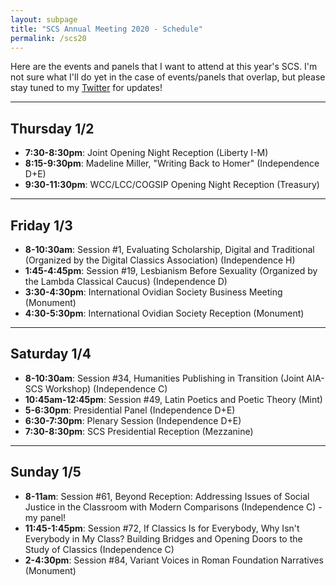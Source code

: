 ```yaml
---
layout: subpage
title: "SCS Annual Meeting 2020 - Schedule"
permalink: /scs20
---
```


Here are the events and panels that I want to attend at this year's SCS. I'm not sure what I'll do yet in the case of events/panels that overlap, but please stay tuned to my [Twitter](https://twitter.com/dlibatique10) for updates!

***

## Thursday 1/2

- **7:30-8:30pm**: Joint Opening Night Reception (Liberty I-M)
- **8:15-9:30pm**: Madeline Miller, "Writing Back to Homer" (Independence D+E)
- **9:30-11:30pm**: WCC/LCC/COGSIP Opening Night Reception (Treasury)

***

## Friday 1/3

- **8-10:30am**: Session #1, Evaluating Scholarship, Digital and Traditional (Organized by the Digital Classics Association) (Independence H)
- **1:45-4:45pm**: Session #19, Lesbianism Before Sexuality (Organized by the Lambda Classical Caucus) (Independence D)
- **3:30-4:30pm**: International Ovidian Society Business Meeting (Monument)
- **4:30-5:30pm**: International Ovidian Society Reception (Monument)

***

## Saturday 1/4

- **8-10:30am**: Session #34, Humanities Publishing in Transition (Joint AIA-SCS Workshop) (Independence C)
- **10:45am-12:45pm**: Session #49, Latin Poetics and Poetic Theory (Mint)
- **5-6:30pm**: Presidential Panel (Independence D+E)
- **6:30-7:30pm**: Plenary Session (Independence D+E)
- **7:30-8:30pm**: SCS Presidential Reception (Mezzanine)

***

## Sunday 1/5

- **8-11am**: Session #61, Beyond Reception: Addressing Issues of Social Justice in the Classroom with Modern Comparisons (Independence C) - my panel!
- **11:45-1:45pm**: Session #72, If Classics Is for Everybody, Why Isn't Everybody in My Class? Building Bridges and Opening Doors to the Study of Classics (Independence C)
- **2-4:30pm**: Session #84, Variant Voices in Roman Foundation Narratives (Monument)

